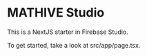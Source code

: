 # MATHIVE Studio

This is a NextJS starter in Firebase Studio.

To get started, take a look at src/app/page.tsx.
